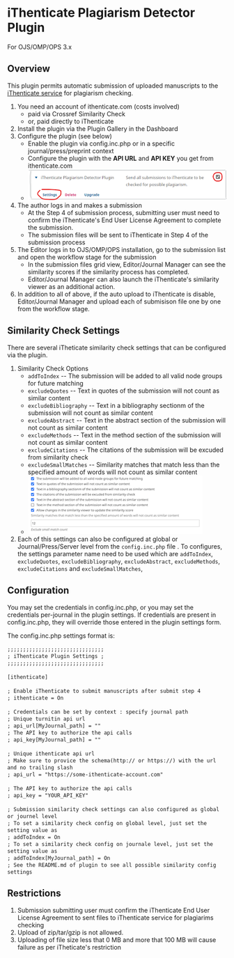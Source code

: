# iThenticate Plagiarism Detector Plugin

For OJS/OMP/OPS 3.x

## Overview

This plugin permits automatic submission of uploaded manuscripts to the [iThenticate service](http://www.ithenticate.com/) for plagiarism checking.
1. You need an account of ithenticate.com (costs involved)
   * paid via Crossref Similarity Check
   * or, paid directly to iThenticate
2. Install the plugin via the Plugin Gallery in the Dashboard
3. Configure the plugin (see below)
   * Enable the plugin via config.inc.php or in a specific journal/press/preprint context
   * Configure the plugin with the **API URL** and **API KEY** you get from ithenticate.com
   * ![Example Settings configuration](images/ithenticate-settings.png)
4. The author logs in and makes a submission
   * At the Step 4 of submission process, submitting user must need to confirm the iThenticate's End User License Agreement to complete the submission.
   * The submission files will be sent to iThenticate in Step 4 of the submission process
5. The Editor logs in to OJS/OMP/OPS installation, go to the submission list and open the workflow stage for the submission
   * In the submission files grid view, Editor/Journal Manager can see the similarity scores if the similarity process has completed.
   * Editor/Journal Manager can also launch the iThenticate's similarity viewer as an additional action.
6. In addition to all of above, if the auto upload to iThenticate is disable, Editor/Journal Manager and upload each of submisison file one by one from the workflow stage.

## Similarity Check Settings

There are several iTheticate similarity check settings that can be configured via the plugin.
1. Similarity Check Options
   * `addToIndex` -- The submission will be added to all valid node groups for future matching
   * `excludeQuotes` -- Text in quotes of the submission will not count as similar content
   * `excludeBibliography` -- Text in a bibliography sectionm of the submission will not count as similar content
   * `excludeAbstract` -- Text in the abstract section of the submission will not count as similar content
   * `excludeMethods` -- Text in the method section of the submission will not count as similar content
   * `excludeCitations` -- The citations of the submission will be excuded from similarity check
   * `excludeSmallMatches` -- Similarity matches that match less than the specified amount of words will not count as similar content
   * ![Available Similarity Check Options](images/similarity-check-settings.png)
2. Each of this settings can also be configured at global or Journal/Press/Server level from the `config.inc.php` file . To configures, the settings parameter name need to be used which are `addToIndex`, `excludeQuotes`, `excludeBibliography`, `excludeAbstract`, `excludeMethods`, `excludeCitations` and `excludeSmallMatches`, 

## Configuration

You may set the credentials in config.inc.php, or you may set the credentials per-journal in the plugin settings.  If credentials are present in config.inc.php, they will override those entered in the plugin settings form.

The config.inc.php settings format is:

```
;;;;;;;;;;;;;;;;;;;;;;;;;;;;;;;
; iThenticate Plugin Settings ;
;;;;;;;;;;;;;;;;;;;;;;;;;;;;;;;

[ithenticate]

; Enable iThenticate to submit manuscripts after submit step 4
; ithenticate = On

; Credentials can be set by context : specify journal path
; Unique turnitin api url
; api_url[MyJournal_path] = ""
; The API key to authorize the api calls
; api_key[MyJournal_path] = ""

; Unique ithenticate api url
; Make sure to provice the schema(http:// or https://) with the url and no trailing slash
; api_url = "https://some-ithenticate-account.com"

; The API key to authorize the api calls
; api_key = "YOUR_API_KEY"

; Submission similarity check settings can also configured as global or journel level
; To set a similarity check config on global level, just set the setting value as
; addToIndex = On
; To set a similarity check config on journale level, just set the setting value as
; addToIndex[MyJournal_path] = On
; See the README.md of plugin to see all possible similarity config settings
```

## Restrictions
1. Submission submitting user must confirm the iThenticate End User License Agreement to sent files to iThenticate service for plagiarims checking
2. Upload of zip/tar/gzip is not allowed.
3. Uploading of file size less that 0 MB and more that 100 MB will cause failure as per iTheticate's restriction
